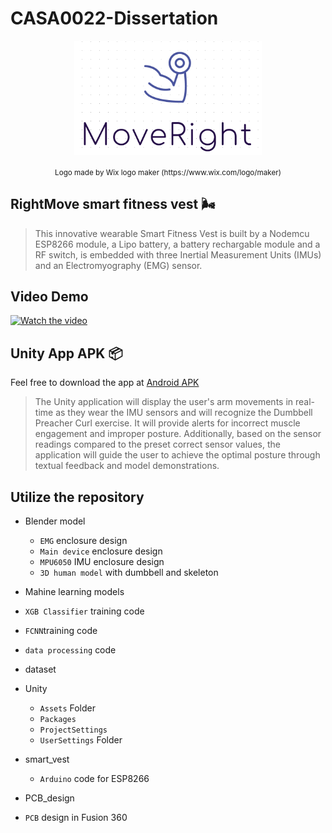 # CASA0022-Dissertation
<p align='center'><img width="300px" style="display:block; margin:0 auto;" src="https://github.com/youdianhaoxiao/CASA0022-Dissertation/blob/main/logo.png" alt="D1">
</p>

<p align='center'> 
<sub> Logo made by Wix logo maker (https://www.wix.com/logo/maker)</sub>
</p>


## RightMove smart fitness vest 🌬

> This innovative wearable Smart Fitness Vest is built by a Nodemcu ESP8266 module, a Lipo battery, a battery rechargable module and a RF switch, is embedded with three Inertial Measurement Units (IMUs) and an Electromyography (EMG) sensor.

## Video Demo

[![Watch the video](https://imgur.com/stIQ0eO.png)](https://youtu.be/TsnEZo_e7kU)


## Unity App APK 📦

Feel free to download the app at [Android APK](https://github.com/youdianhaoxiao/CASA0022-Dissertation/blob/main/smart_vest.apk)

> The Unity application will display the user's arm movements in real-time as they wear the IMU sensors and will recognize the Dumbbell Preacher Curl exercise. It will provide alerts for incorrect muscle engagement and improper posture. Additionally, based on the sensor readings compared to the preset correct sensor values, the application will guide the user to achieve the optimal posture through textual feedback and model demonstrations.


## Utilize the repository

* Blender model
  * `EMG` enclosure design
  * `Main device` enclosure design
  * `MPU6050` IMU enclosure design
  * `3D human model` with dumbbell and skeleton

* Mahine learning models
 * `XGB Classifier` training code
 * `FCNN`training code
 * `data processing` code
 * dataset

* Unity
  * `Assets` Folder
  * `Packages`
  * `ProjectSettings`
  * `UserSettings` Folder

* smart_vest
  * `Arduino` code for ESP8266

* PCB_design
 * `PCB` design in Fusion 360  
